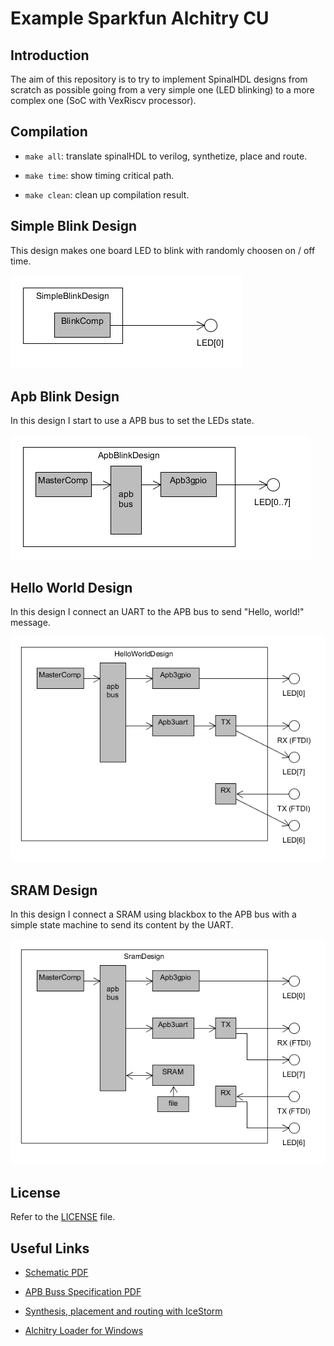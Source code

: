 # Example Sparkfun Alchitry CU

## Introduction

The aim of this repository is to try to implement SpinalHDL designs from scratch as possible going from a very simple one (LED blinking) to a more complex one (SoC with VexRiscv processor).

## Compilation

- `make all`: translate spinalHDL to verilog, synthetize, place and route.

- `make time`: show timing critical path. 

- `make clean`: clean up compilation result.

## Simple Blink Design 

This design makes one board LED to blink with randomly choosen on / off time.

![image.png](assets/SimpleBlinkDesign.png)

## Apb Blink Design 

In this design I start to use a APB bus to set the LEDs state.

![image.png](assets/ApbBlinkDesign.png)

## Hello World Design

In this design I connect an UART to the APB bus to send "Hello, world!" message.

![image.png](assets/HelloWorldDesign.png)

## SRAM Design

In this design I connect a SRAM using blackbox to the APB bus with a simple state machine 
to send its content by the UART.

![image.png](assets/SramDesign.png)


## License 

Refer to the [LICENSE](LICENSE) file.

## Useful Links

- [Schematic PDF](https://cdn.sparkfun.com/assets/2/6/e/5/e/alchitry_cu_sch_update.pdf)

- [APB Buss Specification PDF](https://web.eecs.umich.edu/~prabal/teaching/eecs373-f12/readings/ARM_AMBA3_APB.pdf)

- [Synthesis, placement and routing with IceStorm](http://www.clifford.at/icestorm/)

- [Alchitry Loader for Windows](https://github.com/alchitry/alchitry-loader-gui/blob/master/build/work/alchitry-loader-1.0.0-windows.zip)
